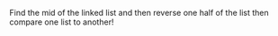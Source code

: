 Find the mid of the linked list and then reverse one half of the list then compare one list to another!
​